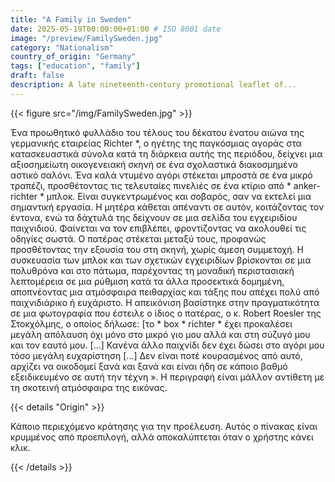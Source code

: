 ```yaml
---
title: "A Family in Sweden"
date: 2025-05-19T00:00:00+01:00 # ISO 8601 date
image: "/preview/FamilySweden.jpg"
category: "Nationalism"
country_of_origin: "Germany"
tags: ["education", "family"]
draft: false
description: A late nineteenth-century promotional leaflet of...
---
```




{{< figure src="/img/FamilySweden.jpg" >}}

Ένα προωθητικό φυλλάδιο του τέλους του δέκατου ένατου αιώνα της γερμανικής εταιρείας Richter *, ο ηγέτης της παγκόσμιας αγοράς στα κατασκευαστικά σύνολα κατά τη διάρκεια αυτής της περιόδου, δείχνει μια αξιοσημείωτη οικογενειακή σκηνή σε ένα σχολαστικά διακοσμημένο αστικό σαλόνι. Ένα καλά ντυμένο αγόρι στέκεται μπροστά σε ένα μικρό τραπέζι, προσθέτοντας τις τελευταίες πινελιές σε ένα κτίριο από * anker-richter * μπλοκ. Είναι συγκεντρωμένος και σοβαρός, σαν να εκτελεί μια σημαντική εργασία. Η μητέρα κάθεται απέναντι σε αυτόν, κοιτάζοντας τον έντονα, ενώ τα δάχτυλά της δείχνουν σε μια σελίδα του εγχειριδίου παιχνιδιού. Φαίνεται να τον επιβλέπει, φροντίζοντας να ακολουθεί τις οδηγίες σωστά. Ο πατέρας στέκεται μεταξύ τους, προφανώς προσθέτοντας την εξουσία του στη σκηνή, χωρίς άμεση συμμετοχή. Η συσκευασία των μπλοκ και των σχετικών εγχειριδίων βρίσκονται σε μια πολυθρόνα και στο πάτωμα, παρέχοντας τη μοναδική περιστασιακή λεπτομέρεια σε μια ρύθμιση κατά τα άλλα προσεκτικά δομημένη, αποπνέοντας μια ατμόσφαιρα πειθαρχίας και τάξης που απέχει πολύ από παιχνιδιάρικο ή ευχάριστο. Η απεικόνιση βασίστηκε στην πραγματικότητα σε μια φωτογραφία που έστειλε ο ίδιος ο πατέρας, ο κ. Robert Roesler της Στοκχόλμης, ο οποίος δήλωσε: [το * box * richter * έχει προκαλέσει μεγάλη απόλαυση όχι μόνο στο μικρό γιο μου αλλά και στη σύζυγό μου και τον εαυτό μου. [...] Κανένα άλλο παιχνίδι δεν έχει δώσει στο αγόρι μου τόσο μεγάλη ευχαρίστηση [...] Δεν είναι ποτέ κουρασμένος από αυτό, αρχίζει να οικοδομεί ξανά και ξανά και είναι ήδη σε κάποιο βαθμό εξειδικευμένο σε αυτή την τέχνη ». Η περιγραφή είναι μάλλον αντίθετη με τη σκοτεινή ατμόσφαιρα της εικόνας.

{{< details "Origin" >}}

Κάποιο περιεχόμενο κράτησης για την προέλευση. Αυτός ο πίνακας είναι κρυμμένος από προεπιλογή, αλλά αποκαλύπτεται όταν ο χρήστης κάνει κλικ.

{{< /details >}}

